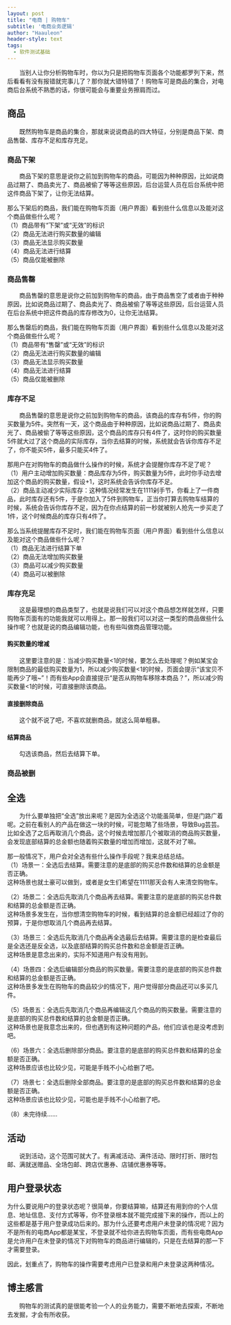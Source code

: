 ```yaml
---
layout: post
title: "电商 | 购物车"
subtitle: '电商业务逻辑'
author: "Haauleon"
header-style: text
tags:
  - 软件测试基础
---
```


&emsp;&emsp;当别人让你分析购物车时，你以为只是把购物车页面各个功能都罗列下来，然后看看有没有报错就完事儿了？那你就大错特错了！购物车可是商品的集合，对电商后台系统不熟悉的话，你很可能会与重要业务擦肩而过。




## 商品
&emsp;&emsp;既然购物车是商品的集合，那就来说说商品的四大特征，分别是商品下架、商品售罄、库存不足和库存充足。

### 商品下架
&emsp;&emsp;商品下架的意思是说你之前加到购物车的商品，可能因为种种原因，比如说商品过期了、商品卖光了、商品被偷了等等这些原因，后台运营人员在后台系统中把这件商品下架了，让你无法结算。       

那么下架后的商品，我们能在购物车页面（用户界面）看到些什么信息以及能对这个商品做些什么呢？        
（1）商品带有“下架”或“无效”的标识               
（2）商品无法进行购买数量的编辑        
（3）商品无法显示购买数量              
（4）商品无法进行结算           
（5）商品仅能被删除                       

### 商品售罄
&emsp;&emsp;商品售罄的意思是说你之前加到购物车的商品，由于商品售空了或者由于种种原因，比如说商品过期了、商品卖光了、商品被偷了等等这些原因，后台运营人员在后台系统中把这件商品的库存修改为0，让你无法结算。         

那么售罄后的商品，我们能在购物车页面（用户界面）看到些什么信息以及能对这个商品做些什么呢？                   
（1）商品带有“售罄”或“无效”的标识               
（2）商品无法进行购买数量的编辑        
（3）商品无法显示购买数量              
（4）商品无法进行结算           
（5）商品仅能被删除 

### 库存不足
&emsp;&emsp;商品售罄的意思是说你之前加到购物车的商品，该商品的库存有5件，你的购买数量为5件。突然有一天，这个商品由于种种原因，比如说商品过期了、商品卖光了、商品被偷了等等这些原因，这个商品的库存只有4件了，这时你的购买数量5件就大过了这个商品的实际库存，当你去结算的时候，系统就会告诉你库存不足了，你不能买5件，最多只能买4件了。         

那用户在对购物车的商品做什么操作的时候，系统才会提醒你库存不足了呢？         
（1）用户主动增加购买数量：商品库存为5件，购买数量为5件，此时你手动去增加这个商品的购买数量，假设+1，这时系统会告诉你库存不足。        
（2）商品主动减少实际库存：这种情况经常发生在1111剁手节，你看上了一件商品，此时库存还有5件，于是你加入了5件到购物车，正当你打算去购物车结算的时候，系统会告诉你库存不足，因为在你点结算的前一秒就被别人抢先一步买走了1件，这个时候商品的库存只有4件了。       

那么当系统提醒库存不足时，我们能在购物车页面（用户界面）看到些什么信息以及能对这个商品做些什么呢？     
（1）商品无法进行结算下单       
（2）商品无法增加购买数量      
（3）商品可以减少购买数量       
（4）商品可以被删除        

### 库存充足
&emsp;&emsp;这是最理想的商品类型了，也就是说我们可以对这个商品想怎样就怎样，只要购物车页面有的功能我就可以用得上。那一般我们可以对这一类型的商品做些什么操作呢？也就是说的商品编辑功能，也有些叫做商品管理功能。

#### 购买数量的增减
&emsp;&emsp;这里要注意的是：当减少购买数量<1的时候，要怎么去处理呢？例如某宝会限制商品的最低购买数量为1，所以减少购买数量<1的时候，页面会提示“该宝贝不能再少了哦~”！而有些App会直接提示“是否从购物车移除本商品？”，所以减少购买数量<1的时候，可直接删除该商品。

#### 直接删除商品
&emsp;&emsp;这个就不说了吧，不喜欢就删商品，就这么简单粗暴。

#### 结算商品
&emsp;&emsp;勾选该商品，然后去结算下单。

### 商品被删


## 全选
&emsp;&emsp;为什么要单独把“全选”放出来呢？是因为全选这个功能虽简单，但是门路广着呢。之前在看别人的产品在做这一块的时候，可能忽略了些场景，导致Bug芸芸。比如全选了之后再取消几个商品，这个时候去增加那几个被取消的商品购买数量，会发现底部结算的总金额也随着购买数量的增加而增加，这就不对了嘛。      

那一般情况下，用户会对全选有些什么操作手段呢？我来总结总结。       
（1）场景一：全选后去结算。需要注意的是底部的购买总件数和结算的总金额是否正确。               
这种场景也就土豪可以做到，或者是女生们希望在1111那天会有人来清空购物车。           

（2）场景二：全选后先取消几个商品再去结算。需要注意的是底部的购买总件数和结算的总金额是否正确。        
这种场景多发生在，当你想清空购物车的时候，看到结算的总金额已经超过了你的预算，于是你想取消几个商品再去结算。          

（3）场景三：全选后先取消几个商品再全选最后去结算。需要注意的是检查最后是全选还是反全选，以及底部结算的购买总件数和总金额是否正确。           
这种场景是意念出来的，实际不知道用户有没有用到。          

（4）场景四：全选后编辑部分商品的购买数量。需要注意的是底部的购买总件数和结算的总金额是否正确。      
这种场景多发生在购物车的商品较少的情况下，用户觉得部分商品还可以多买几件。            

（5）场景五：全选后先取消几个商品再编辑这几个商品的购买数量。需要注意的是底部的购买总件数和结算的总金额是否正确。        
这种场景也是我意念出来的，但也遇到有这种问题的产品，他们应该也是没考虑到吧。          

（6）场景六：全选后删除部分商品。要注意的是底部的购买总件数和结算的总金额是否正确。       
这种场景应该也比较少见，可能是手贱不小心给删了吧。       

（7）场景七：全选后删除全部商品。要注意的是底部的购买总件数和结算的总金额是否正确。         
 这种场景应该也比较少见，可能也是手贱不小心给删了吧。       

（8）未完待续......


## 活动 
&emsp;&emsp;说到活动，这个范围可就大了。有满减活动、满件活动、限时打折、限时包邮、满就送赠品、全场包邮、跨店优惠券、店铺优惠券等等。      


## 用户登录状态     
为什么要说用户的登录状态呢？很简单，你要结算嘛，结算还有用到你的个人信息、地址信息、支付方式等等，你不登录根本就不能完成接下来的操作，而以上的这些都是基于用户登录成功后来的。那为什么还要考虑用户未登录的情况呢？因为不是所有的电商App都是某宝，不登录就不给你进去购物车页面，而有些电商App是允许用户在未登录的情况下对购物车的商品进行编辑的，只是在去结算的那一下才需要登录。      

因此，划重点了，购物车的操作需要考虑用户已登录和用户未登录这两种情况。


## 博主感言
&emsp;&emsp;购物车的测试真的是很能考验一个人的业务能力，需要不断地去探索，不断地去发掘，才会有所收获。
